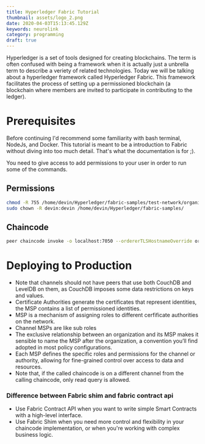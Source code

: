 ```yaml
---
title: Hyperledger Fabric Tutorial
thumbnail: assets/logo_2.png
date: 2020-04-03T15:13:45.129Z
keywords: neurolink
category: programming
draft: true
---
```


Hyperledger is a set of tools designed for creating blockchains. The term is often confused with being a framework when it is actually just a unbrella term to describe a veriety of related technologies. Today we will be talking about a hyperledger framework called Hyperledger Fabric. This framework facilitates the process of setting up a permissioned blockchain (a blockchain where members are invited to participate in contributing to the ledger).

# Prerequisites

Before continuing I'd recommend some familiarity with bash terminal, NodeJs, and Docker. This tutorial is meant to be a introduction to Fabric without diving into too much detail. That's what the documentation is for ;).

You need to give access to add permissions to your user in order to run some of the commands.

## Permissions

```bash
chmod -R 755 /home/devin/Hyperledger/fabric-samples/test-network/organizations/peerOrganizations/org1.example.com/users/Admin@org1.example.com/msp
sudo chown -R devin:devin /home/devin/Hyperledger/fabric-samples/
```

## Chaincode

```bash
peer chaincode invoke -o localhost:7050 --ordererTLSHostnameOverride orderer.example.com --tls --cafile "${PWD}/organizations/ordererOrganizations/example.com/orderers/orderer.example.com/msp/tlscacerts/tlsca.example.com-cert.pem" -C mychannel -n basic --peerAddresses localhost:7051 --tlsRootCertFiles "${PWD}/organizations/peerOrganizations/org1.example.com/peers/peer0.org1.example.com/tls/ca.crt" --peerAddresses localhost:9051 --tlsRootCertFiles "${PWD}/organizations/peerOrganizations/org2.example.com/peers/peer0.org2.example.com/tls/ca.crt" -c '{"function":"TransferAsset","Args":["asset6","Christopher"]}'
```

# Deploying to Production

- Note that channels should not have peers that use both CouchDB and LevelDB on them, as CouchDB imposes some data restrictions on keys and values.
- Certificate Authorities generate the certificates that represent identities, the MSP contains a list of permissioned identities.
- MSP is a mechanism of assigning roles to different cerfificate authorities on the network.
- Channel MSPs are like sub roles
- The exclusive relationship between an organization and its MSP makes it sensible to name the MSP after the organization, a convention you’ll find adopted in most policy configurations.
- Each MSP defines the specific roles and permissions for the channel or authority, allowing for fine-grained control over access to data and resources.
- Note that, if the called chaincode is on a different channel from the calling chaincode, only read query is allowed.

### Difference between Fabric shim and fabric contract api

- Use Fabric Contract API when you want to write simple Smart Contracts with a high-level interface.
- Use Fabric Shim when you need more control and flexibility in your chaincode implementation, or when you're working with complex business logic.
